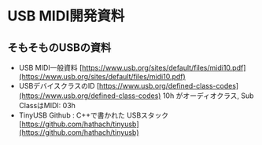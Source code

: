 # USB MIDI開発資料

そもそものUSBの資料
--------------------

- USB MIDI一般資料
    [https://www.usb.org/sites/default/files/midi10.pdf](https://www.usb.org/sites/default/files/midi10.pdf)
- USBデバイスクラスのID
    [https://www.usb.org/defined-class-codes](https://www.usb.org/defined-class-codes)
    10h がオーディオクラス, Sub ClassはMIDI: 03h
- TinyUSB Github : C++で書かれた USBスタック
    [https://github.com/hathach/tinyusb](https://github.com/hathach/tinyusb)


